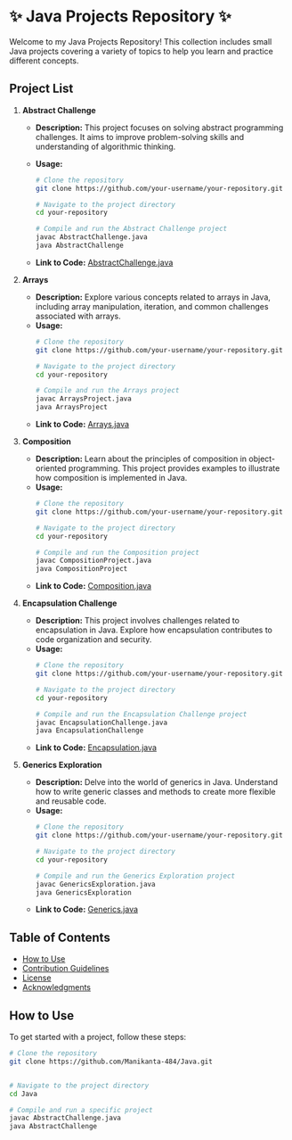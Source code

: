 # ✨ Java Projects Repository ✨

Welcome to my Java Projects Repository! This collection includes small Java projects covering a variety of topics to help you learn and practice different concepts.

## Project List

1. **Abstract Challenge**
   - **Description:** This project focuses on solving abstract programming challenges. It aims to improve problem-solving skills and understanding of algorithmic thinking.
   - **Usage:**
      ```bash
      # Clone the repository
      git clone https://github.com/your-username/your-repository.git

      # Navigate to the project directory
      cd your-repository

      # Compile and run the Abstract Challenge project
      javac AbstractChallenge.java
      java AbstractChallenge
      ```
      
   - **Link to Code:** [AbstractChallenge.java](https://github.com/Manikanta-484/Java/tree/main/AbstractChallenge)

2. **Arrays**
   - **Description:** Explore various concepts related to arrays in Java, including array manipulation, iteration, and common challenges associated with arrays.
   - **Usage:**
      ```bash
      # Clone the repository
      git clone https://github.com/your-username/your-repository.git

      # Navigate to the project directory
      cd your-repository

      # Compile and run the Arrays project
      javac ArraysProject.java
      java ArraysProject
      ```
   - **Link to Code:** [Arrays.java](Arrays.java)

3. **Composition**
   - **Description:** Learn about the principles of composition in object-oriented programming. This project provides examples to illustrate how composition is implemented in Java.
   - **Usage:**
      ```bash
      # Clone the repository
      git clone https://github.com/your-username/your-repository.git

      # Navigate to the project directory
      cd your-repository

      # Compile and run the Composition project
      javac CompositionProject.java
      java CompositionProject
      ```
   - **Link to Code:** [Composition.java](Composition.java)

4. **Encapsulation Challenge**
   - **Description:** This project involves challenges related to encapsulation in Java. Explore how encapsulation contributes to code organization and security.
   - **Usage:**
      ```bash
      # Clone the repository
      git clone https://github.com/your-username/your-repository.git

      # Navigate to the project directory
      cd your-repository

      # Compile and run the Encapsulation Challenge project
      javac EncapsulationChallenge.java
      java EncapsulationChallenge
      ```
   - **Link to Code:** [Encapsulation.java](Encapsulation.java)

5. **Generics Exploration**
   - **Description:** Delve into the world of generics in Java. Understand how to write generic classes and methods to create more flexible and reusable code.
   - **Usage:**
      ```bash
      # Clone the repository
      git clone https://github.com/your-username/your-repository.git

      # Navigate to the project directory
      cd your-repository

      # Compile and run the Generics Exploration project
      javac GenericsExploration.java
      java GenericsExploration
      ```
   - **Link to Code:** [Generics.java](Genericsn.java)




## Table of Contents

- [How to Use](#how-to-use)
- [Contribution Guidelines](#contribution-guidelines)
- [License](#license)
- [Acknowledgments](#acknowledgments)

## How to Use

To get started with a project, follow these steps:

```bash
# Clone the repository
git clone https://github.com/Manikanta-484/Java.git


# Navigate to the project directory
cd Java

# Compile and run a specific project 
javac AbstractChallenge.java
java AbstractChallenge
